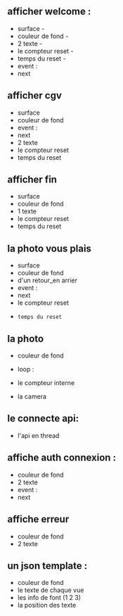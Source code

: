 ## afficher welcome : 
* surface -
* couleur de fond -
* 2 texte -
* le compteur reset -
* temps du reset -
* event :
*   next

## afficher cgv
* surface
* couleur de fond
* event :
*   next
* 2 texte
* le compteur reset
* temps du reset

## afficher fin 
* surface
* couleur de fond
* 1 texte
* le compteur reset 
* temps du reset

## la photo vous plais
* surface
* couleur de fond
* d'un retour_en arrier
* event :
*   next
* le compteur reset
*     temps du reset

## la photo
* couleur de fond

* loop :
*    le compteur interne
*    la camera
    

## le connecte api:
* l'api en thread

## affiche auth connexion :
* couleur de fond
* 2 texte
* event :
*   next

## affiche erreur
* couleur de fond
* 2 texte

## un json template :
* couleur de fond
* le texte de chaque vue
* les info de font (1 2 3)
* la position des texte

